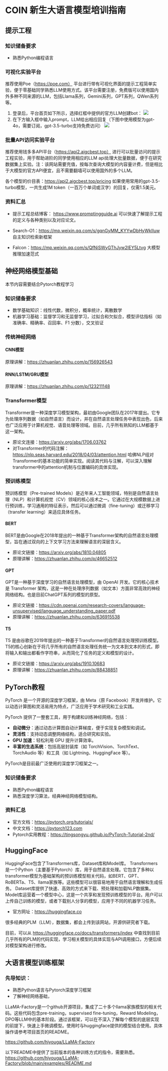 # COIN 新生大语言模型培训指南


## 提示工程

### 知识储备要求
* 熟悉Python编程语言

### 可视化实验平台
推荐使用Poe（https://poe.com）
平台进行带有可视化界面的提示工程简单实验，便于零基础同学熟悉LLM使用方式。该平台需要注册，免费版可以使用国内外多种不同来源的LLM，包括Llama系列，Gemini系列，GPT系列，QWen系列等。

1. 登录后，平台首页如下所示，选择红框中提供的官方LLM创建bot：
![](figure/poe1.png)
2. 在下方输入框中输入prompt，LLM给出相应回复（下图中使用模型为gpt-4o，需要订阅，gpt-3.5-turbo支持免费访问）
![](figure/poe2.png)

### 批量API访问实验平台
推荐使用钱多多API平台（https://api2.aigcbest.top）
进行可以批量访问的提示工程实验，用于帮助进阶的同学使用相应的LLM api处理大批量数据，便于在研究数据集上实验。注：该网站需要充值，按每次查询大模型的内容量计费，但是相比于大模型的官方API便宜，且不需要翻墙可以使用国外的多个LLM。

各个模型的价目表：https://api2.aigcbest.top/pricing 
如果使用常用的gpt-3.5-turbo模型，一共生成1M token（一百万个单词或汉字）的回复，仅需1.5美元。

### 资料汇总

* 提示工程总结博客： https://www.promptingguide.ai
可以快速了解提示工程的定义与各种类别以及对应论文。

* Search-O1：https://mp.weixin.qq.com/s/gqnGyMM_KYYwDbHyWkIIuw
自主知识检索新框架

* Falcon：https://mp.weixin.qq.com/s/QfNiSWyGThJyw2IEY5Ltvg
大模型推理加速范式

## 神经网络模型基础

本节内容需要结合Pytorch教程学习

### 知识储备要求
* 数学基础知识：线性代数，微积分，概率统计，离散数学
* 机器学习基础：监督学习和无监督学习，过拟合和欠拟合，模型评估指标（如准确率、精确率、召回率、F1 分数），交叉验证

### 传统神经网络

#### CNN模型
原理讲解：https://zhuanlan.zhihu.com/p/156926543

#### RNN/LSTM/GRU模型
原理讲解：https://zhuanlan.zhihu.com/p/123211148

### Transformer模型

Transformer是一种深度学习模型架构，最初由Google团队在2017年提出。它专为处理序列数据（如自然语言）而设计，并在自然语言处理任务中表现出色，后来也广泛应用于计算机视觉、语音处理等领域。目前，几乎所有熟知的LLM都基于这一架构。

* 原论文连接：https://arxiv.org/abs/1706.03762
* 对Transformer的代码注解：https://nlp.seas.harvard.edu/2018/04/03/attention.html
哈佛NLP组对Transformer的基本功能的简单实现。阅读其代码与注解，可以深入理解transformer中的attention机制与位置编码的具体实现。

### 预训练模型

预训练模型（Pre-trained Models）是近年来人工智能领域，特别是自然语言处理（NLP）和计算机视觉（CV）领域的核心技术之一。它通过在大规模数据上进行预训练，学习通用的特征表示，然后可以通过微调（fine-tuning）或迁移学习（transfer learning）来适应具体任务。

#### BERT
BERT是由Google在2018年提出的一种基于Transformer架构的自然语言处理模型，旨在通过双向的上下文学习方法来理解语言的深层含义。
* 原论文链接：https://arxiv.org/abs/1810.04805
* 原理讲解：https://zhuanlan.zhihu.com/p/46652512

#### GPT
GPT是一种基于深度学习的自然语言处理模型，由 OpenAI 开发。它的核心技术是 Transformer 架构，这是一种在处理序列数据（如文本）方面非常高效的神经网络结构。也是目前ChatGPT系列的模型的原型。
* 原论文链接：https://cdn.openai.com/research-covers/language-unsupervised/language_understanding_paper.pdf
* 原理讲解：https://zhuanlan.zhihu.com/p/636915538

#### T5
T5 是由谷歌在2019年提出的一种基于Transformer的自然语言处理预训练模型。T5的核心创新在于将几乎所有的自然语言处理任务统一为文本到文本的形式，即将输入和输出都看作字符串，从而简化了任务的定义和模型的设计。

* 原论文链接：https://arxiv.org/abs/1910.10683
* 原理讲解：https://zhuanlan.zhihu.com/p/88438851

## PyTorch教程

PyTorch 是一个开源的深度学习框架，由 Meta（原 Facebook）开发并维护。它以动态计算图和灵活易用为特点，广泛应用于学术研究和工业实践。

PyTorch 提供了一整套工具，用于构建和训练神经网络，包括：

- **自动微分**：通过动态计算图自动计算梯度，便于实现复杂模型和调试。
- **灵活性**：支持动态调整网络结构，适合研究和实验。
- **GPU 加速**：轻松利用 GPU 提升计算效率。
- **丰富的生态系统**：包括高层封装库（如 TorchVision、TorchText、TorchAudio 等）和工具（如 Lightning、HuggingFace 等）。

PyTorch是目前最广泛使用的深度学习框架之一。

### 知识储备要求
* 熟悉Python编程语言
* 熟悉深度学习算法，经典神经网络模型结构。

### 资料汇总
* 官方文档：https://pytorch.org/tutorials/
* 中文文档：https://pytorch123.com
* Pytorch实用教程：https://tingsongyu.github.io/PyTorch-Tutorial-2nd/

## HuggingFace

HuggingFace包含了Transformers库，Dataset库和Model库。
Transformers 是一个Python（主要基于Pytorch）库，用于自然语言处理。它包含了多种以transformer模型为基础架构的预训练模型相关代码，如BERT、GPT、RoBERTa、T5、llama家族等。这些模型可以很容易地用于自然语言理解和生成任务。
Dataset库提供了快速、高效的方式来下载、预处理和加载NLP数据集。
Model库运营着一个模型中心，这是一个共享和发现预训练模型的平台。用户可以上传自己训练的模型，或者下载别人分享的模型，应用于不同的机器学习任务。

* 官方网址：https://huggingface.co

很多经典的PLM（LLM），数据集，都会上传到该网站，开源供研究者下载。

目前，可以从 https://huggingface.co/docs/transformers/index
中查找到目前几乎所有的PLM的代码实现，学习相关模型的具体实现与API调用接口，方便后续对模型架构进行修改。

## 大语言模型训练框架

### 先导知识：
* 熟悉Python语言与Pytorch深度学习框架
* 了解神经网络基础，

LLaMA-Factory是一个github开源项目，集成了二十多个llama家族模型的相关代码。这些代码包含pre-training，supervised fine-tuning，Reward Modeling，DPO等LLM中的基本阶段。通过该框架，可以在不深入了解每个模型的底层实现的前提下，快速上手微调模型。使用时与huggingface提供的模型结合使用。具体操作请参考项目首页的README。

https://github.com/hiyouga/LLaMA-Factory

以下README中提供了当前版本的各种训练方式的指令，需要熟悉。
https://github.com/hiyouga/LLaMA-Factory/blob/main/examples/README.md




